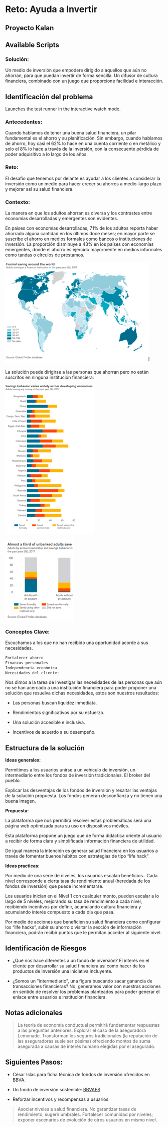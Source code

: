 # Reto: Ayuda a Invertir

## Proyecto Kalan

## Available Scripts

### **Solución:**

Un medio de inversión que empodere dirigido a aquellos que aún no ahorran, para que puedan invertir de forma sencilla. Un difusor de cultura financiera, combinado con un juego que proporcione facilidad e interacción.

## Identificación del problema

Launches the test runner in the interactive watch mode.

### **Antecedentes:**

Cuando hablamos de tener una buena salud financiera, un pilar fundamental es el ahorro y su planificación. Sin embargo, cuando hablamos de ahorro, hoy casi el 62% lo hace en una cuenta corriente o en metálico y solo el 8% lo hace a través de la inversión, con la consecuente pérdida de poder adquisitivo a lo largo de los años.

### **Reto:**

El desafío que tenemos por delante es ayudar a los clientes a considerar la inversión como un medio para hacer crecer su ahorros a medio-largo plazo y mejorar así su salud financiera.

### **Contexto:**

La manera en que los adultos ahorran es diversa y los contrastes entre economías desarrolladas y emergentes son evidentes.

En países con economías desarrolladas, 71% de los adultos reporta haber ahorrado alguna cantidad en los últimos doce meses; en mayor parte se suscribe el ahorro en medios formales como bancos o instituciones de inversión. La proporción disminuye a 43% en los países con economías emergentes, donde el ahorro es ejercido mayormente en medios informales como tandas o círculos de préstamos.

![Global](Archivos/mapa.PNG)

La solución puede dirigirse a las personas que ahorran pero no están suscritos en ninguna institución financiera:

![Global](Archivos/grafica%201.PNG)

![Global](Archivos/grafica%202.PNG)
### **Conceptos Clave:**

Escuchamos a los que no han recibido una oportunidad acorde a sus necesidades.

    Fortalecer ahorro
    Finanzas personales
    Independencia económica
    Necesidades del cliente:

Nos dimos a la tarea de investigar las necesidades de las personas que aún no se han acercado a una institución financiera para poder proponer una solución que resuelva dichas necesidades, estos son nuestros resultados:

* Las personas buscan liquidez inmediata.

* Rendimientos significativos por su esfuerzo.

* Una solución accesible e inclusiva.

* Incentivos de acuerdo a su desempeño.

## Estructura de la solución

**Ideas generales:**

Permitimos a los usuarios unirse a un vehículo de inversión, un intermediario entre los fondos de inversión tradicionales. El broker del pueblo.

Explicar las desventajas de los fondos de inversión y resaltar las ventajas de la solución propuesta. Los fondos generan desconfianza y no tienen una buena imagen.

**Propuesta:**

La plataforma que nos permitirá resolver estas problemáticas será una página web optimizada para su uso en dispositivos móviles.

Esta plataforma propone un juego que de forma didáctica oriente al usuario a recibir de forma clara y simplificada información financiera de utilidad.

De igual manera la intención es generar salud financiera en los usuarios a través de fomentar buenos hábitos con estrategias de tipo “life hack”

**Ideas practicas:**

Por medio de una serie de niveles, los usuarios escalan beneficios.. Cada nivel corresponde a cierta tasa de rendimiento anual (heredada de los fondos de inversión) que puede incrementarse.

Los usuarios inician en el Nivel 1 con cualquier monto, pueden escalar a lo largo de 5 niveles, mejorando su tasa de rendimiento a cada nivel, recibiendo incentivos por definir, acumulando cultura financiera y acumulando interés compuesto a cada día que pasa.

Por medio de acciones que beneficien su salud financiera como configurar los “life hacks”, subir su ahorro o visitar la sección de información financiera, podrán recibir puntos que le permitan acceder al siguiente nivel.

## Identificación de Riesgos

* ¿Qué nos hace diferentes a un fondo de inversión?
El interés en el cliente por desarrollar su salud financiera así como hacer de los productos de inversión una iniciativa incluyente.

* ¿Somos un "intermediario", una figura buscando sacar ganancia de transacciones financieras?
No, generamos valor con nuestras acciones en sentido de resolver los problemas planteados para poder generar el enlace entre usuarios e institución financiera.

## Notas adicionales

> La teoría de economía conductual permitirá fundamentar respuestas a las preguntas anteriores. Explorar el caso de la aseguradora Lemonade. Transforman los seguros tradicionales (la reputación de las aseguradoras suele ser pésima) ofreciendo montos de suma asegurada a causas de interés humano elegidas por el asegurado.

## Siguientes Pasos:

* César Islas para ficha técnica de fondos de inversión ofrecidos en BBVA.

* Un fondo de inversión sostenible:
[BBVAES](https://www.bbva.mx/personas/productos/inversion/fondos-de-inversion/renta-variable/fondo-de-inversion-sostenible-bbvaesg.html) 

* Reforzar incentivos y recompensas a usuarios

 > Asociar niveles a salud financiera. No garantizar tasas de rendimiento, sugerir umbrales. Fortalecer comunidad por niveles; exponer escenarios de evolución de otros usuarios en mismo nivel.
